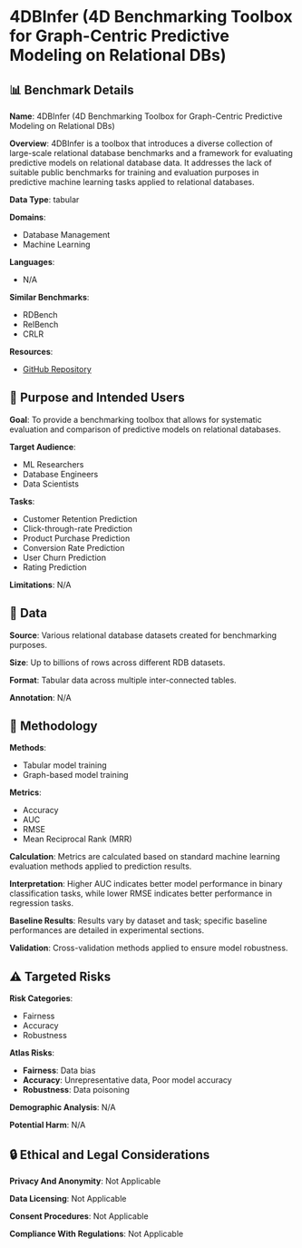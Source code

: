 # 4DBInfer (4D Benchmarking Toolbox for Graph-Centric Predictive Modeling on Relational DBs)

## 📊 Benchmark Details

**Name**: 4DBInfer (4D Benchmarking Toolbox for Graph-Centric Predictive Modeling on Relational DBs)

**Overview**: 4DBInfer is a toolbox that introduces a diverse collection of large-scale relational database benchmarks and a framework for evaluating predictive models on relational database data. It addresses the lack of suitable public benchmarks for training and evaluation purposes in predictive machine learning tasks applied to relational databases.

**Data Type**: tabular

**Domains**:
- Database Management
- Machine Learning

**Languages**:
- N/A

**Similar Benchmarks**:
- RDBench
- RelBench
- CRLR

**Resources**:
- [GitHub Repository](https://github.com/awslabs/multi-table-benchmark)

## 🎯 Purpose and Intended Users

**Goal**: To provide a benchmarking toolbox that allows for systematic evaluation and comparison of predictive models on relational databases.

**Target Audience**:
- ML Researchers
- Database Engineers
- Data Scientists

**Tasks**:
- Customer Retention Prediction
- Click-through-rate Prediction
- Product Purchase Prediction
- Conversion Rate Prediction
- User Churn Prediction
- Rating Prediction

**Limitations**: N/A

## 💾 Data

**Source**: Various relational database datasets created for benchmarking purposes.

**Size**: Up to billions of rows across different RDB datasets.

**Format**: Tabular data across multiple inter-connected tables.

**Annotation**: N/A

## 🔬 Methodology

**Methods**:
- Tabular model training
- Graph-based model training

**Metrics**:
- Accuracy
- AUC
- RMSE
- Mean Reciprocal Rank (MRR)

**Calculation**: Metrics are calculated based on standard machine learning evaluation methods applied to prediction results.

**Interpretation**: Higher AUC indicates better model performance in binary classification tasks, while lower RMSE indicates better performance in regression tasks.

**Baseline Results**: Results vary by dataset and task; specific baseline performances are detailed in experimental sections.

**Validation**: Cross-validation methods applied to ensure model robustness.

## ⚠️ Targeted Risks

**Risk Categories**:
- Fairness
- Accuracy
- Robustness

**Atlas Risks**:
- **Fairness**: Data bias
- **Accuracy**: Unrepresentative data, Poor model accuracy
- **Robustness**: Data poisoning

**Demographic Analysis**: N/A

**Potential Harm**: N/A

## 🔒 Ethical and Legal Considerations

**Privacy And Anonymity**: Not Applicable

**Data Licensing**: Not Applicable

**Consent Procedures**: Not Applicable

**Compliance With Regulations**: Not Applicable
